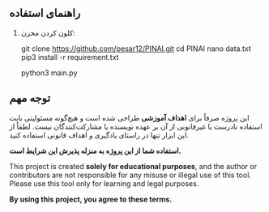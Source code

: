 ## راهنمای استفاده

1. کلون کردن مخزن:

   git clone https://github.com/pesar12/PINAI.git
   cd PINAI
   nano data.txt
pip3 install -r requirement.txt

   python3 main.py
## توجه مهم

این پروژه صرفاً برای **اهداف آموزشی** طراحی شده است و هیچ‌گونه مسئولیتی بابت استفاده نادرست یا غیرقانونی از آن بر عهده نویسنده یا مشارکت‌کنندگان نیست. لطفاً از این ابزار تنها در راستای یادگیری و اهداف قانونی استفاده کنید.

**استفاده شما از این پروژه به منزله پذیرش این شرایط است.**


This project is created **solely for educational purposes**, and the author or contributors are not responsible for any misuse or illegal use of this tool. Please use this tool only for learning and legal purposes.

**By using this project, you agree to these terms.**

